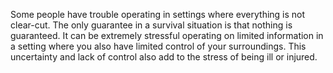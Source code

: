 Some people have trouble operating in settings where everything is not clear-cut. The only guarantee in a survival situation is that nothing is guaranteed. It can be extremely stressful operating on limited information in a setting where you also have limited control of your surroundings. This uncertainty and lack of control also add to the stress of being ill or injured.